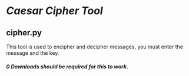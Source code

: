 # ***Caesar Cipher Tool***
## cipher.py
This tool is used to encipher and decipher messages, you must enter the message and the key.
##### 0 Downloads should be required for this to work.
